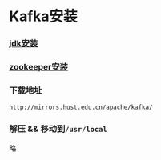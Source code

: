 # Kafka安装

### [jdk安装](../centos.jdk.md)
### [zookeeper安装](../zookeeper/install.md)
### 下载地址
`http://mirrors.hust.edu.cn/apache/kafka/`
### 解压 && 移动到`/usr/local`
略
### 
